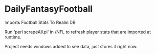# DailyFantasyFootball
Imports Football Stats To Realm DB 

Run 'perl scrapeAll.pl' in /NFL to refresh player stats that are imported at runtime.

Project needs windows added to see data, just stores it right now. 
